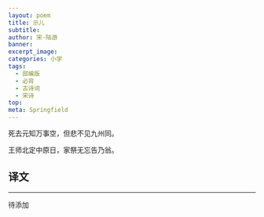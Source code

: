 ```yaml
---
layout: poem
title: 示儿
subtitle: 
author: 宋·陆游
banner: 
excerpt_image: 
categories: 小学
tags:
  - 部编版
  - 必背
  - 古诗词
  - 宋诗
top: 
meta: Springfield
---
```


死去元知万事空，但悲不见九州同。

王师北定中原日，家祭无忘告乃翁。


## 译文

---

待添加